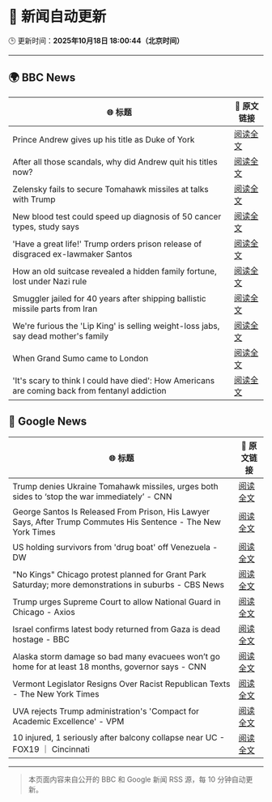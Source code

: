 # 🧠 新闻自动更新

🕒 更新时间：**2025年10月18日 18:00:44（北京时间）**

---

## 🌍 BBC News

| 🌐 标题 | 🔗 原文链接 |
|--------|-------------|
| Prince Andrew gives up his title as Duke of York | [阅读全文](https://www.bbc.com/news/articles/cgqlyw9g7weo?at_medium=RSS&at_campaign=rss) |
| After all those scandals, why did Andrew quit his titles now? | [阅读全文](https://www.bbc.com/news/articles/c3ep8gd1qv3o?at_medium=RSS&at_campaign=rss) |
| Zelensky fails to secure Tomahawk missiles at talks with Trump | [阅读全文](https://www.bbc.com/news/articles/c93dqew8l3xo?at_medium=RSS&at_campaign=rss) |
| New blood test could speed up diagnosis of 50 cancer types, study says | [阅读全文](https://www.bbc.com/news/articles/c205g21n1zzo?at_medium=RSS&at_campaign=rss) |
| 'Have a great life!' Trump orders prison release of disgraced ex-lawmaker Santos | [阅读全文](https://www.bbc.com/news/articles/cy5q3439xpqo?at_medium=RSS&at_campaign=rss) |
| How an old suitcase revealed a hidden family fortune, lost under Nazi rule | [阅读全文](https://www.bbc.com/news/articles/c33pvlez6yjo?at_medium=RSS&at_campaign=rss) |
| Smuggler jailed for 40 years after shipping ballistic missile parts from Iran | [阅读全文](https://www.bbc.com/news/articles/cwy534vw28go?at_medium=RSS&at_campaign=rss) |
| We're furious the 'Lip King' is selling weight-loss jabs, say dead mother's family | [阅读全文](https://www.bbc.com/news/articles/c4gk0w95jyjo?at_medium=RSS&at_campaign=rss) |
| When Grand Sumo came to London | [阅读全文](https://www.bbc.com/news/articles/c4gw7009342o?at_medium=RSS&at_campaign=rss) |
| 'It's scary to think I could have died': How Americans are coming back from fentanyl addiction | [阅读全文](https://www.bbc.com/news/articles/cm2e471159vo?at_medium=RSS&at_campaign=rss) |

## 📰 Google News

| 🌐 标题 | 🔗 原文链接 |
|--------|-------------|
| Trump denies Ukraine Tomahawk missiles, urges both sides to ‘stop the war immediately’ - CNN | [阅读全文](https://news.google.com/rss/articles/CBMilAFBVV95cUxQUTJqMUlicG5kMG04OHJrY0FFQjhvbXNqOGtQNEt2bWVlc0E1d1lTSWFMZEtqdVpfa0pKVGR2LW9NMm9JOFVabzJKaVFYSWpNUUc4UjM5S1hIb043UzFvajg0T1RSMDQ2MGZBUUdjaF9HV2ItMDRGaHVyWVBsRmNoSXhKLUFOelUzRFBpQXhjNnJad1RO?oc=5) |
| George Santos Is Released From Prison, His Lawyer Says, After Trump Commutes His Sentence - The New York Times | [阅读全文](https://news.google.com/rss/articles/CBMikgFBVV95cUxPSnc5X0thZERGTmVSN3dCTjlZQUtULW9ra0NlNzU3QnpCSTFvRGVsVmI0bW9sdnBnNXowYU9rVXNGdllwUEdkNm9EV1oxSk83YmxvdVhkcXFzS2VpQTFhVUJ4YkhSVzBWWnFTZmNoSVB2LWpKU2s5djZNTFl1VThkek5ka1N4RGY1ajVBb1VBNW5Idw?oc=5) |
| US holding survivors from 'drug boat' off Venezuela - DW | [阅读全文](https://news.google.com/rss/articles/CBMiigFBVV95cUxOWUVFLUhUR2pKM2pIMXFFSVFoMlE0bWpNbm1NSVJtR1JHMElkR0xuZG4zSlNscVdMeExJREdydXV4dE5yd2FaSzdUQ3FKSE5mTmhrdW9QSlhETTU5a2R4YkdNNUtpMk1WQi1kUGg2RGQ0aW8zVURsVG0yNXBpWkN4S1JKWE5tZ0JvdGfSAYoBQVVfeXFMT2d3UV9oTm8zWW9YSWsybTRzS2EzMHI2ckJUU2lQMkl3RzlzdUZTSVpHSVMtN3ZxZUl4LUxkVmdOQmdSNkdCYkdaTTNtZ3l2RjZSMm4zOTFydVoxNXpSWnFrbEhPbmJfWkZDc0prQVB4b2Q3Y3E3TFFoaDViWlRzTFdDRGhESkNCXzR3?oc=5) |
| "No Kings" Chicago protest planned for Grant Park Saturday; more demonstrations in suburbs - CBS News | [阅读全文](https://news.google.com/rss/articles/CBMiigFBVV95cUxOMWRUblJmRDNQSzBUWTV5T3VuSk9oSDVmUUF2aDZQM214dFREOEM3ZXRGc0lqZmhPUFY4SVlIY3N2ZFRSNDhPc3VFN3JWOV8zckN0S0NCMzM1ZFp2ZkRrazZQR05HX2lsVk5GTWhXZ2tLY29lY2puSDJfTElieTh3MjVqdzRwMkRodmc?oc=5) |
| Trump urges Supreme Court to allow National Guard in Chicago - Axios | [阅读全文](https://news.google.com/rss/articles/CBMigAFBVV95cUxON1plVjltODU4aDVZOFlTbkZRNk1kODlHbk5Tc1Y4RXRXc1lqT09sdDNWRjRXWlRnYklNWjdTYW9iaHcwTXJHT0c4V1hmS0o0WHNHYVFrcnlwRWxNODctbkFxcmprOVQweWZXbG1hWmQ5aVVuZzZ3LTBLazNDcE8yTA?oc=5) |
| Israel confirms latest body returned from Gaza is dead hostage - BBC | [阅读全文](https://news.google.com/rss/articles/CBMiWkFVX3lxTE1UUFd3cVFBVk9ybHBxa2k4aGhiQmJRNXJMR3BXNkE3cUgyTGhGTFp4d1Yyai1BakJGTEo0VDRUby1ncnE1VDZlZzhhc0lMQlZ6ZDItNThseWhNUdIBX0FVX3lxTE5iNjVnNGZ1MTM3eTFVT013OHlPTUlYeGZURmJtNjR1eUN6eHQ1SThOU3ZXNTRaVU5LdWJHYjJpMEM1QTY1Sno5SDB4NXRxVU1wY1RwMERlbGlsekN3UVhF?oc=5) |
| Alaska storm damage so bad many evacuees won’t go home for at least 18 months, governor says - CNN | [阅读全文](https://news.google.com/rss/articles/CBMidEFVX3lxTE1qVU0xVklMS2RHU3lrai0tNHI2b3JkZzZsY2tmUE1MMFY4N2hjbHRJYjZtMFhreDJmMFdQVjg1ZHU2eHBmdlNzODBaalZTc1hTcWpPNjR5VXNmd0xOb0FXemIxdmVub3Rqc25uSGg0X3hOSGdi?oc=5) |
| Vermont Legislator Resigns Over Racist Republican Texts - The New York Times | [阅读全文](https://news.google.com/rss/articles/CBMiowFBVV95cUxQeWk5UTRWLTRYUW5sQ1h0aVZ6b3R3c1JKSGhRbU9XTUhabVFyeG1mRFlPRXI4VTNpMmsxRk5UM244RzhiZmxwRzBkUXFFM2F3UHY0bkxHTTJ0RHR3RE9YZHVNQ1JETURVRnhHNmF3LXdHQk5rZmcxU2c4Ujg3SUltT1JWaHNqQWZDQUo1TldsaDByeUJCSWV5YzJzQzZqMVRMODlj?oc=5) |
| UVA rejects Trump administration's 'Compact for Academic Excellence' - VPM | [阅读全文](https://news.google.com/rss/articles/CBMirgFBVV95cUxNTGc3Y0RMQmFnY1NOZmh2UFZaRlhBME1XdW80T1RpVVdISFl3Qjd1M0FQamFOaU5qVlkweTlOOHNyT01RZU5BckRmX3FsdTY5WGo3ak1RQWN0S3lHcUNsTFBmWWhmMGdGcFFYRW4wa0RxR1FuSEdXZFBEZG5ScFpWOTFpVXpNYWhRV2NOazdVYXdRd0pSeXFxZDhxa1RNLUJjcWNDQWR3V2xJcVZrX1E?oc=5) |
| 10 injured, 1 seriously after balcony collapse near UC - FOX19 ｜ Cincinnati | [阅读全文](https://news.google.com/rss/articles/CBMioAFBVV95cUxNdjNjNncyRVd3M3E2VVB6MTlBVGdYZkNWMTZZbG8taGJrUlhMd3h5WUQyeVdCWUtLOHcwV3VDYWpVeUp0SU5aVW1SQWI5dUZaaHRXUUhXYVFjMUREbWZ1ZVU5YmxmTVlsQ1JBaDRac2laYm1ZN1g3dXZ5N1JpaGw0QnpwN0hfZTMxVk1aX2lHN0V4aWFqS05XY0h3M2Q0WVhF?oc=5) |

---
> 本页面内容来自公开的 BBC 和 Google 新闻 RSS 源，每 10 分钟自动更新。